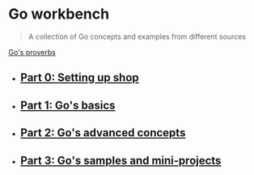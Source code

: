 # Go workbench
> A collection of Go concepts and examples from different sources


[Go's proverbs](https://go-proverbs.github.io/)

+ ## [Part 0: Setting up shop](Part_0-setting-up-shop/README.md)

+ ## [Part 1: Go's basics](Part_1-basic-intro/README.md)

+ ## [Part 2: Go's advanced concepts](Part_2-advanced-concepts/README.md)

+ ## [Part 3: Go's samples and mini-projects](Part_3-misc-mini-projects/README.md)
